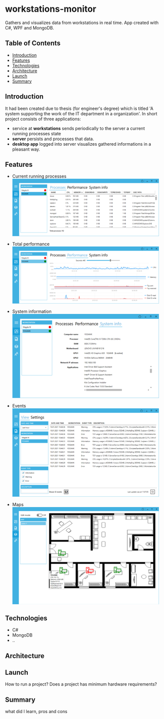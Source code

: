 # workstations-monitor
Gathers and visualizes data from workstations in real time. App created with C#, WPF and MongoDB.

## Table of Contents
- [Introduction](#introduction)
- [Features](#features)
- [Technologies](#technologies)
- [Architecture](#architecture)
- [Launch](#launch)
- [Summary](#summary)

## Introduction
It had been created due to thesis (for engineer's degree) which is titled 'A system supporting the work of the IT department in a organization'. In short project consists of three applications:
- service at **workstations** sends periodically to the server a current running processes state
- **server** persists and processes that data.
- **desktop app** logged into server visualizes gathered informations in a pleasant way. 

## Features
- Current running processes
![Current running processes state](Docs/interface_processes.png)

- Total performance
![Total performance](Docs/interface_performance.png)

- System information
![System information](Docs/interface_systeminfo.png)

- Events
![Events](Docs/interface_events.png)

- Maps
![Maps](Docs/interface_maps.png)

## Technologies
- C#
- MongoDB
- ..

## Architecture

## Launch
How to run a project? Does a project has minimum hardware requirements?

## Summary
what did I learn, pros and cons
